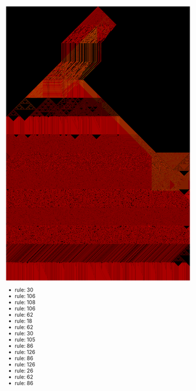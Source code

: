 ![photo](./output.png) 
 * rule: 30
* rule: 106
* rule: 108
* rule: 106
* rule: 62
* rule: 18
* rule: 62
* rule: 30
* rule: 105
* rule: 86
* rule: 126
* rule: 86
* rule: 126
* rule: 26
* rule: 62
* rule: 86
